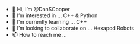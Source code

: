 - 👋 Hi, I’m @DanSCooper
- 👀 I’m interested in ... C++ & Python
- 🌱 I’m currently learning ... C++
- 💞️ I’m looking to collaborate on ... Hexapod Robots
- 📫 How to reach me ...

<!---
DanSCooper/DanSCooper is a ✨ special ✨ repository because its `README.md` (this file) appears on your GitHub profile.
You can click the Preview link to take a look at your changes.
--->
